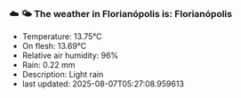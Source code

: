 ### ☁️ 🌤️  The weather in Florianópolis is: Florianópolis

- Temperature: 13.75°C
- On flesh: 13.69°C
- Relative air humidity: 96%
- Rain: 0.22 mm
- Description: Light rain
- last updated: 2025-08-07T05:27:08.959613
